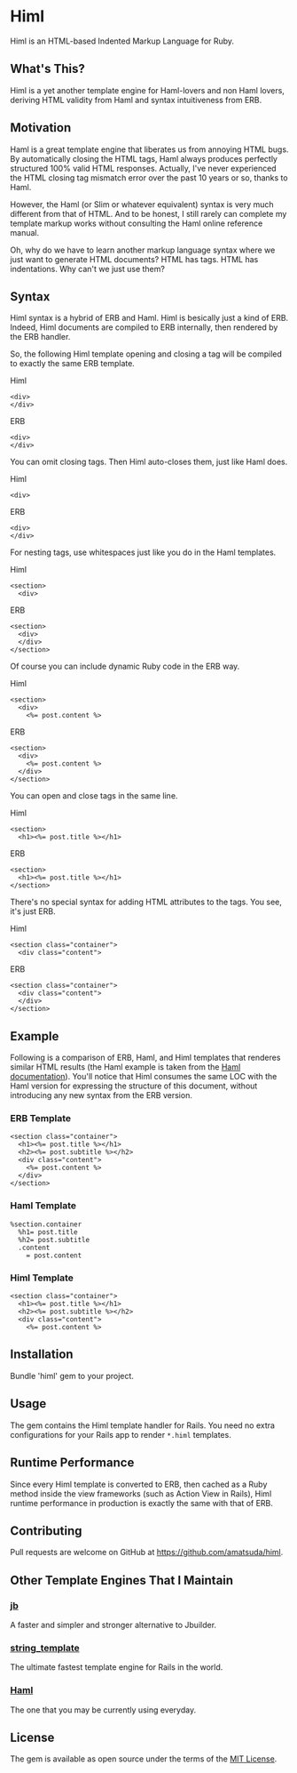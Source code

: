 # Himl

Himl is an HTML-based Indented Markup Language for Ruby.


## What's This?

Himl is a yet another template engine for Haml-lovers and non Haml lovers, deriving HTML validity from Haml and syntax intuitiveness from ERB.


## Motivation

Haml is a great template engine that liberates us from annoying HTML bugs.
By automatically closing the HTML tags, Haml always produces perfectly structured 100% valid HTML responses.
Actually, I've never experienced the HTML closing tag mismatch error over the past 10 years or so, thanks to Haml.

However, the Haml (or Slim or whatever equivalent) syntax is very much different from that of HTML.
And to be honest, I still rarely can complete my template markup works without consulting the Haml online reference manual.

Oh, why do we have to learn another markup language syntax where we just want to generate HTML documents?
HTML has tags. HTML has indentations. Why can't we just use them?


## Syntax

Himl syntax is a hybrid of ERB and Haml.
Himl is besically just a kind of ERB. Indeed, Himl documents are compiled to ERB internally, then rendered by the ERB handler.

So, the following Himl template opening and closing a tag will be compiled to exactly the same ERB template.

Himl
```erb
<div>
</div>
```

ERB
```erb
<div>
</div>
```

You can omit closing tags. Then Himl auto-closes them, just like Haml does.

Himl
```erb
<div>
```
ERB
```erb
<div>
</div>
```

For nesting tags, use whitespaces just like you do in the Haml templates.

Himl
```erb
<section>
  <div>
```

ERB
```erb
<section>
  <div>
  </div>
</section>
```

Of course you can include dynamic Ruby code in the ERB way.

Himl
```erb
<section>
  <div>
    <%= post.content %>
```

ERB
```erb
<section>
  <div>
    <%= post.content %>
  </div>
</section>
```

You can open and close tags in the same line.

Himl
```erb
<section>
  <h1><%= post.title %></h1>
```

ERB
```erb
<section>
  <h1><%= post.title %></h1>
</section>
```

There's no special syntax for adding HTML attributes to the tags. You see, it's just ERB.

Himl
```erb
<section class="container">
  <div class="content">
```

ERB
```erb
<section class="container">
  <div class="content">
  </div>
</section>
```


## Example

Following is a comparison of ERB, Haml, and Himl templates that renderes similar HTML results (the Haml example is taken from the [Haml documentation](http://haml.info/)).
You'll notice that Himl consumes the same LOC with the Haml version for expressing the structure of this document, without introducing any new syntax from the ERB version.

### ERB Template
```erb
<section class="container">
  <h1><%= post.title %></h1>
  <h2><%= post.subtitle %></h2>
  <div class="content">
    <%= post.content %>
  </div>
</section>

```

### Haml Template
```haml
%section.container
  %h1= post.title
  %h2= post.subtitle
  .content
    = post.content
```

### Himl Template
```erb
<section class="container">
  <h1><%= post.title %></h1>
  <h2><%= post.subtitle %></h2>
  <div class="content">
    <%= post.content %>
```


## Installation

Bundle 'himl' gem to your project.


## Usage

The gem contains the Himl template handler for Rails.
You need no extra configurations for your Rails app to render `*.himl` templates.


## Runtime Performance

Since every Himl template is converted to ERB, then cached as a Ruby method inside the view frameworks (such as Action View in Rails), Himl runtime performance in production is exactly the same with that of ERB.


## Contributing

Pull requests are welcome on GitHub at https://github.com/amatsuda/himl.


## Other Template Engines That I Maintain

### [jb](https://github.com/amatsuda/jb)

A faster and simpler and stronger alternative to Jbuilder.

### [string_template](https://github.com/amatsuda/string_template)

The ultimate fastest template engine for Rails in the world.

### [Haml](https://github.com/haml/haml)

The one that you may be currently using everyday.


## License

The gem is available as open source under the terms of the [MIT License](https://opensource.org/licenses/MIT).
